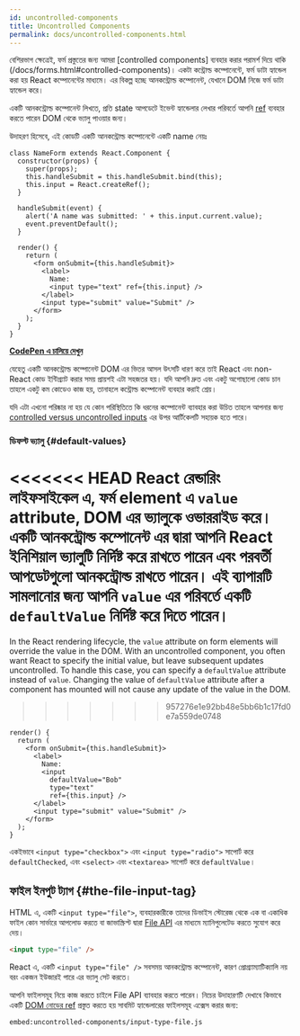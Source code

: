 ```yaml
---
id: uncontrolled-components
title: Uncontrolled Components
permalink: docs/uncontrolled-components.html
---
```


বেশিরভাগ ক্ষেত্রেই, ফর্ম প্রস্তুতের জন্য আমরা [controlled components] ব্যবহার করার পরামর্শ দিয়ে থাকি (/docs/forms.html#controlled-components)। একটা কন্ট্রোল্ড কম্পোনেন্টে, ফর্ম ডাটা হ্যান্ডেল করা হয় React কম্পোনেন্টের মাধ্যমে। এর বিকল্প হচ্ছে আনকন্ট্রোল্ড কম্পোনেন্ট, যেখানে DOM নিজে ফর্ম ডাটা হ্যান্ডেল করে।

একটি আনকন্ট্রোল্ড কম্পোনেন্ট লিখতে, প্রতি state আপডেটে ইভেন্ট হ্যান্ডেলার লেখার পরিবর্তে আপনি [ref](/docs/refs-and-the-dom.html) ব্যবহার করতে পারেন DOM থেকে ভ্যালু পাওয়ার জন্য।

উদাহরণ হিসেবে, এই কোডটি একটি আনকন্ট্রোল্ড কম্পোনেন্টে একটি name নেয়ঃ

```javascript{5,9,18}
class NameForm extends React.Component {
  constructor(props) {
    super(props);
    this.handleSubmit = this.handleSubmit.bind(this);
    this.input = React.createRef();
  }

  handleSubmit(event) {
    alert('A name was submitted: ' + this.input.current.value);
    event.preventDefault();
  }

  render() {
    return (
      <form onSubmit={this.handleSubmit}>
        <label>
          Name:
          <input type="text" ref={this.input} />
        </label>
        <input type="submit" value="Submit" />
      </form>
    );
  }
}
```

[**CodePen এ চালিয়ে দেখুন**](https://codepen.io/gaearon/pen/WooRWa?editors=0010)

যেহেতু একটি আনকন্ট্রোল্ড কম্পোনেন্ট DOM এর ভিতর আসল উৎসটি ধারণ করে তাই React এবং non-React কোড ইন্টিগ্র্যাট করার সময় প্রায়শই এটা সহজতর হয়। যদি আপনি দ্রুত এবং একটু অগোছালো কোড চান তাহলে একটু কম কোডেও কাজ হয়, তানাহলে কন্ট্রোল্ড কম্পোনেন্ট ব্যবহার করাই শ্রেয়।

যদি এটা এখনো পরিষ্কার না হয় যে কোন পরিস্থিতিতে কি ধরনের কম্পোনেন্ট ব্যাবহার করা উচিত তাহলে আপনার জন্য [controlled versus uncontrolled inputs](https://goshakkk.name/controlled-vs-uncontrolled-inputs-react/) এর উপর আর্টিকেলটি সহায়ক হতে পারে।

### ডিফল্ট ভ্যালু {#default-values}

<<<<<<< HEAD
React রেন্ডারিং লাইফসাইকেল এ, ফর্ম element এ `value` attribute, DOM এর ভ্যালুকে ওভাররাইড করে। একটি আনকন্ট্রোল্ড কম্পোনেন্ট এর দ্বারা আপনি React ইনিশিয়াল ভ্যালুটি নির্দিষ্ট করে রাখতে পারেন এবং পরবর্তী আপডেটগুলো আনকন্ট্রোল্ড রাখতে পারেন। এই ব্যাপারটি সামলানোর জন্য আপনি `value` এর পরিবর্তে একটি `defaultValue` নির্দিষ্ট করে দিতে পারেন।
=======
In the React rendering lifecycle, the `value` attribute on form elements will override the value in the DOM. With an uncontrolled component, you often want React to specify the initial value, but leave subsequent updates uncontrolled. To handle this case, you can specify a `defaultValue` attribute instead of `value`. Changing the value of `defaultValue` attribute after a component has mounted will not cause any update of the value in the DOM.
>>>>>>> 957276e1e92bb48e5bb6b1c17fd0e7a559de0748

```javascript{7}
render() {
  return (
    <form onSubmit={this.handleSubmit}>
      <label>
        Name:
        <input
          defaultValue="Bob"
          type="text"
          ref={this.input} />
      </label>
      <input type="submit" value="Submit" />
    </form>
  );
}
```

একইভাবে `<input type="checkbox">` এবং `<input type="radio">` সাপোর্ট করে `defaultChecked`, এবং `<select>` এবং `<textarea>` সাপোর্ট করে `defaultValue`।

## ফাইল ইনপুট ট্যাগ {#the-file-input-tag}

HTML এ, একটি `<input type="file">`, ব্যবহারকারীকে তাদের ডিভাইস স্টোরেজ থেকে এক বা একাধিক ফাইল কোন সার্ভারে আপলোড করতে বা জাভাস্ক্রিপ্ট দ্বারা [File API](https://developer.mozilla.org/en-US/docs/Web/API/File/Using_files_from_web_applications) এর মাধ্যমে ম্যানিপুলেটেড করতে সুযোগ করে দেয়।

```html
<input type="file" />
```

React এ, একটি `<input type="file" />` সবসময় আনকন্ট্রোল্ড কম্পোনেন্ট, কারণ প্রোগ্র্যাম্যাটিক্যালি নয় বরং একজন ইউজারই পারে এর ভ্যালু সেট করতে।

আপনি ফাইলসমূহ নিয়ে কাজ করতে চাইলে File API ব্যাবহার করতে পারেন। নিচের উদাহারণটি দেখাবে কিভাবে একটি [DOM নোডের ref](/docs/refs-and-the-dom.html) প্রস্তুত করতে হয় সাবমিট হ্যান্ডেলারের ফাইলসমূহ এক্সেস করার জন্য:

`embed:uncontrolled-components/input-type-file.js`

[](codepen://uncontrolled-components/input-type-file)


